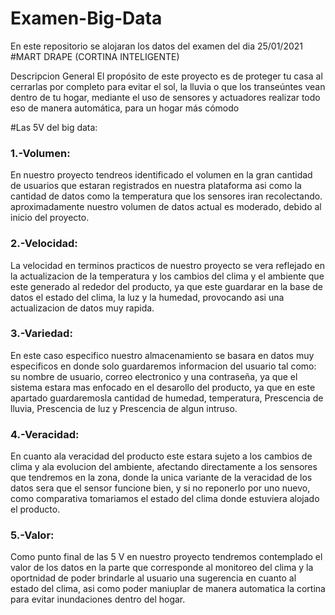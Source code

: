 # Examen-Big-Data
En este repositorio se alojaran los datos del examen del dia 25/01/2021
#MART DRAPE (CORTINA INTELIGENTE)

Descripcion General 
El propósito de este proyecto es de proteger tu casa al cerrarlas por completo para evitar el sol,
la lluvia o que los transeúntes vean dentro de tu hogar, mediante el uso de sensores y actuadores 
realizar todo eso de manera automática, para un hogar más cómodo


#Las 5V del big data:

### 1.-Volumen: 
En nuestro proyecto tendreos identificado el volumen en la gran cantidad de usuarios que estaran registrados
en nuestra plataforma asi como la cantidad de datos como la temperatura que los sensores iran recolectando.
aproximadamente nuestro volumen de datos actual es moderado, debido al inicio del proyecto.
### 2.-Velocidad: 
La velocidad en terminos practicos de nuestro proyecto se vera reflejado en la actualizacion de la temperatura
y los cambios del clima y el ambiente que este generado al rededor del producto, ya que este guardarar en la 
base de datos el estado del clima, la luz y la humedad, provocando asi una actualizacion de datos muy rapida.
### 3.-Variedad:
En este caso especifico nuestro almacenamiento se basara en datos muy especificos en donde solo guardaremos 
informacion del usuario tal como: su nombre de usuario, correo electronico y una contraseña, ya que el sistema
estara mas enfocado en el desarollo del producto, ya que en este apartado guardaremosla cantidad de humedad, 
temperatura, Prescencia de lluvia, Prescencia de luz y Prescencia de algun intruso.
### 4.-Veracidad:
En cuanto ala veracidad del producto este estara sujeto a los cambios de clima y ala evolucion del ambiente, 
afectando directamente a los sensores que tendremos en la zona, donde la unica variante de la veracidad de los 
datos sera que el sensor funcione bien, y si no reponerlo por uno nuevo, como comparativa tomariamos el estado
del clima donde estuviera alojado el producto.
### 5.-Valor:
Como punto final de las 5 V en nuestro proyecto tendremos contemplado el valor de los datos en la parte que
corresponde al monitoreo del clima y la oportnidad de poder brindarle al usuario una sugerencia en cuanto al 
estado del clima, asi como poder maniuplar de manera automatica la cortina para evitar inundaciones dentro del hogar.
